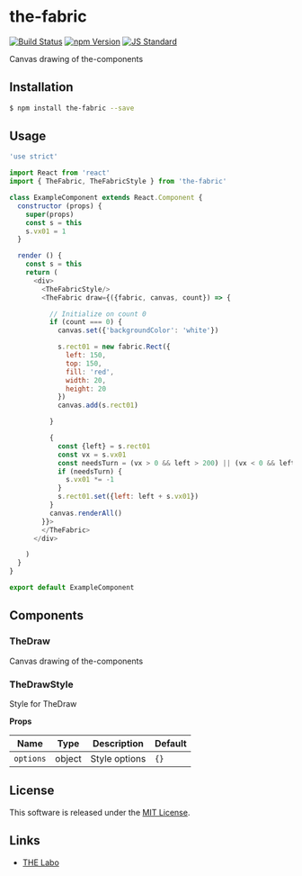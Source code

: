 the-fabric
==========

<!---
This file is generated by ape-tmpl. Do not update manually.
--->

<!-- Badge Start -->
<a name="badges"></a>

[![Build Status][bd_travis_shield_url]][bd_travis_url]
[![npm Version][bd_npm_shield_url]][bd_npm_url]
[![JS Standard][bd_standard_shield_url]][bd_standard_url]

[bd_repo_url]: https://github.com/the-labo/the-fabric
[bd_travis_url]: http://travis-ci.org/the-labo/the-fabric
[bd_travis_shield_url]: http://img.shields.io/travis/the-labo/the-fabric.svg?style=flat
[bd_travis_com_url]: http://travis-ci.com/the-labo/the-fabric
[bd_travis_com_shield_url]: https://api.travis-ci.com/the-labo/the-fabric.svg?token=
[bd_license_url]: https://github.com/the-labo/the-fabric/blob/master/LICENSE
[bd_codeclimate_url]: http://codeclimate.com/github/the-labo/the-fabric
[bd_codeclimate_shield_url]: http://img.shields.io/codeclimate/github/the-labo/the-fabric.svg?style=flat
[bd_codeclimate_coverage_shield_url]: http://img.shields.io/codeclimate/coverage/github/the-labo/the-fabric.svg?style=flat
[bd_gemnasium_url]: https://gemnasium.com/the-labo/the-fabric
[bd_gemnasium_shield_url]: https://gemnasium.com/the-labo/the-fabric.svg
[bd_npm_url]: http://www.npmjs.org/package/the-fabric
[bd_npm_shield_url]: http://img.shields.io/npm/v/the-fabric.svg?style=flat
[bd_standard_url]: http://standardjs.com/
[bd_standard_shield_url]: https://img.shields.io/badge/code%20style-standard-brightgreen.svg

<!-- Badge End -->


<!-- Description Start -->
<a name="description"></a>

Canvas drawing of the-components

<!-- Description End -->


<!-- Overview Start -->
<a name="overview"></a>



<!-- Overview End -->


<!-- Sections Start -->
<a name="sections"></a>

<!-- Section from "doc/guides/01.Installation.md.hbs" Start -->

<a name="section-doc-guides-01-installation-md"></a>

Installation
-----

```bash
$ npm install the-fabric --save
```


<!-- Section from "doc/guides/01.Installation.md.hbs" End -->

<!-- Section from "doc/guides/02.Usage.md.hbs" Start -->

<a name="section-doc-guides-02-usage-md"></a>

Usage
---------

```javascript
'use strict'

import React from 'react'
import { TheFabric, TheFabricStyle } from 'the-fabric'

class ExampleComponent extends React.Component {
  constructor (props) {
    super(props)
    const s = this
    s.vx01 = 1
  }

  render () {
    const s = this
    return (
      <div>
        <TheFabricStyle/>
        <TheFabric draw={({fabric, canvas, count}) => {

          // Initialize on count 0
          if (count === 0) {
            canvas.set({'backgroundColor': 'white'})

            s.rect01 = new fabric.Rect({
              left: 150,
              top: 150,
              fill: 'red',
              width: 20,
              height: 20
            })
            canvas.add(s.rect01)

          }

          {
            const {left} = s.rect01
            const vx = s.vx01
            const needsTurn = (vx > 0 && left > 200) || (vx < 0 && left < 100)
            if (needsTurn) {
              s.vx01 *= -1
            }
            s.rect01.set({left: left + s.vx01})
          }
          canvas.renderAll()
        }}>
        </TheFabric>
      </div>

    )
  }
}

export default ExampleComponent

```


<!-- Section from "doc/guides/02.Usage.md.hbs" End -->

<!-- Section from "doc/guides/03.Components.md.hbs" Start -->

<a name="section-doc-guides-03-components-md"></a>

Components
-----------

### TheDraw

Canvas drawing of the-components


### TheDrawStyle

Style for TheDraw

**Props**

| Name | Type | Description | Default |
| --- | --- | ---- | ---- |
| `options` | object  | Style options | `{}` |



<!-- Section from "doc/guides/03.Components.md.hbs" End -->


<!-- Sections Start -->


<!-- LICENSE Start -->
<a name="license"></a>

License
-------
This software is released under the [MIT License](https://github.com/the-labo/the-fabric/blob/master/LICENSE).

<!-- LICENSE End -->


<!-- Links Start -->
<a name="links"></a>

Links
------

+ [THE Labo][t_h_e_labo_url]

[t_h_e_labo_url]: https://github.com/the-labo

<!-- Links End -->
